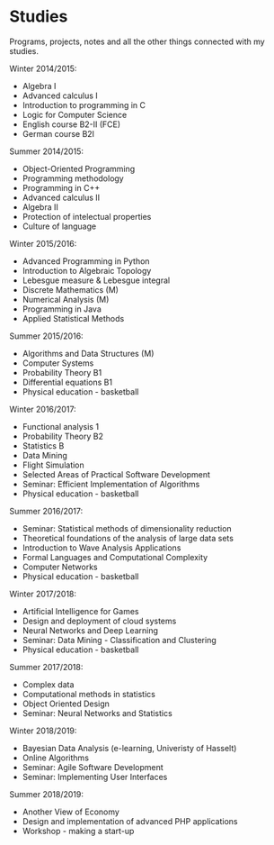 # Studies

Programs, projects, notes and all the other things connected with my studies.

Winter 2014/2015:

* Algebra I
* Advanced calculus I
* Introduction to programming in C
* Logic for Computer Science
* English course B2-II (FCE)
* German course B2I

Summer 2014/2015:

* Object-Oriented Programming
* Programming methodology
* Programming in C++
* Advanced calculus II
* Algebra II
* Protection of intelectual properties
* Culture of language

Winter 2015/2016:

* Advanced Programming in Python
* Introduction to Algebraic Topology
* Lebesgue measure & Lebesgue integral
* Discrete Mathematics (M)
* Numerical Analysis (M)
* Programming in Java
* Applied Statistical Methods

Summer 2015/2016:

* Algorithms and Data Structures (M)
* Computer Systems
* Probability Theory B1
* Differential equations B1
* Physical education - basketball

Winter 2016/2017:

* Functional analysis 1
* Probability Theory B2
* Statistics B
* Data Mining
* Flight Simulation
* Selected Areas of Practical Software Development
* Seminar: Efficient Implementation of Algorithms
* Physical education - basketball

Summer 2016/2017:

* Seminar: Statistical methods of dimensionality reduction
* Theoretical foundations of the analysis of large data sets
* Introduction to Wave Analysis Applications
* Formal Languages and Computational Complexity
* Computer Networks
* Physical education - basketball

Winter 2017/2018:

* Artificial Intelligence for Games
* Design and deployment of cloud systems
* Neural Networks and Deep Learning
* Seminar: Data Mining - Classification and Clustering
* Physical education - basketball

Summer 2017/2018:

* Complex data
* Computational methods in statistics
* Object Oriented Design
* Seminar: Neural Networks and Statistics

Winter 2018/2019:

* Bayesian Data Analysis (e-learning, Univeristy of Hasselt)
* Online Algorithms
* Seminar: Agile Software Development
* Seminar: Implementing User Interfaces

Summer 2018/2019:

* Another View of Economy
* Design and implementation of advanced PHP applications
* Workshop - making a start-up

